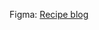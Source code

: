 Figma: [Recipe blog](https://www.figma.com/file/QBh86HSY1wqapo3v69PjvN/Recipe-blog---Erika?type=design&node-id=0%3A1&mode=design&t=QQZ2x1d6qzQAoaha-1)
